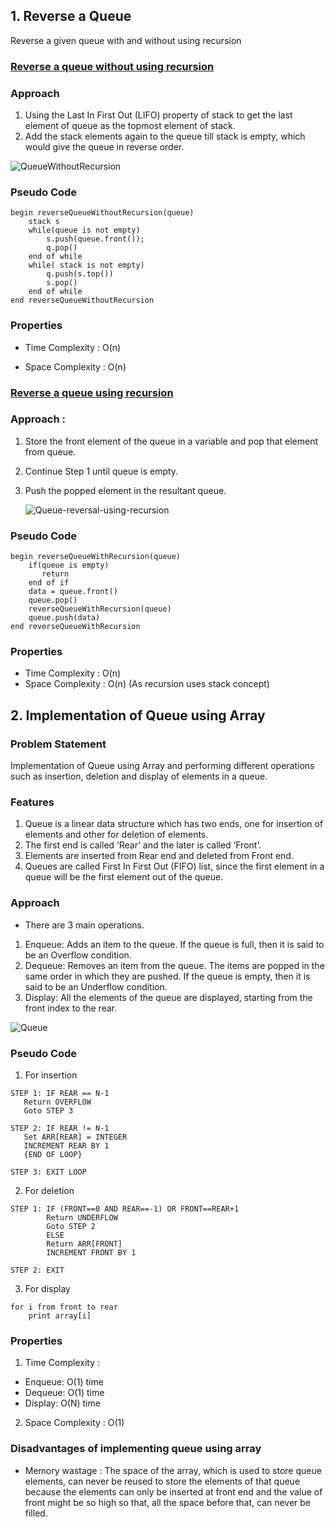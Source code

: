 ## 1. Reverse a Queue

Reverse a given queue with and without using recursion

### [Reverse a queue without using recursion](https://www.geeksforgeeks.org/reversing-a-queue/)

### Approach

1. Using the Last In First Out (LIFO) property of stack to get the last element of queue as the topmost element of stack.
2. Add the stack elements again to the queue till stack is empty, which would give the queue in reverse order.

<!-- image to help better explain the concept -->

![QueueWithoutRecursion](https://user-images.githubusercontent.com/58851969/156617495-66c5bcc1-8c21-4e9e-ab51-a28896166338.png)

<!-- citation : [Here](https://www.codespeedy.com/reverse-a-queue-in-python/)  -->

### Pseudo Code

```
begin reverseQueueWithoutRecursion(queue)
    stack s
    while(queue is not empty)
        s.push(queue.front());
        q.pop()
    end of while
    while( stack is not empty)
        q.push(s.top())
        s.pop()
    end of while
end reverseQueueWithoutRecursion
```

### Properties

- Time Complexity : O(n)

- Space Complexity : O(n)

### [Reverse a queue using recursion](https://www.geeksforgeeks.org/reversing-queue-using-recursion/)

### Approach :

1. Store the front element of the queue in a variable and pop that element from queue.
2. Continue Step 1 until queue is empty.
3. Push the popped element in the resultant queue.

   <!-- image to help better explain the concept -->

   ![Queue-reversal-using-recursion](https://user-images.githubusercontent.com/58851969/156620794-d21157e6-54a3-46ed-b9c6-e5c354bee35e.jpg)
   <!-- citation : [Here](https://www.geeksforgeeks.org/reversing-queue-using-recursion/)  -->

### Pseudo Code

```
begin reverseQueueWithRecursion(queue)
    if(queue is empty)
       return
    end of if
    data = queue.front()
    queue.pop()
    reverseQueueWithRecursion(queue)
    queue.push(data)
end reverseQueueWithRecursion
```

### Properties

- Time Complexity : O(n)
- Space Complexity : O(n) (As recursion uses stack concept)


## 2. Implementation of Queue using Array

### Problem Statement
Implementation of Queue using Array and performing different operations such as insertion, deletion and display of elements in a queue.

### Features

1. Queue is a linear data structure which has two ends, one for insertion of elements and other for deletion of elements.
2. The first end is called ‘Rear’ and the later is called ‘Front’.
3. Elements are inserted from Rear end and deleted from Front end.
4. Queues are called First In First Out (FIFO) list, since the first element in a queue will be the first element out of the queue.

### Approach

- There are 3 main operations.
1. Enqueue: Adds an item to the queue. If the queue is full, then it is said to be an Overflow condition. 
2. Dequeue: Removes an item from the queue. The items are popped in the same order in which they are pushed. If the queue is empty, then it is said to be an Underflow condition. 
3. Display: All the elements of the queue are displayed, starting from the front index to the rear.

<!-- image to help better explain the concept -->

![Queue](https://www.tutorialandexample.com/wp-content/uploads/2020/05/Queue-in-DS-1.jpg)

### Pseudo Code
1. For insertion
```
STEP 1: IF REAR == N-1
   Return OVERFLOW
   Goto STEP 3

STEP 2: IF REAR != N-1
   Set ARR[REAR] = INTEGER
   INCREMENT REAR BY 1
   {END OF LOOP}

STEP 3: EXIT LOOP
```
2. For deletion
```
STEP 1: IF (FRONT==0 AND REAR==-1) OR FRONT==REAR+1
        Return UNDERFLOW
        Goto STEP 2
        ELSE
        Return ARR[FRONT]
        INCREMENT FRONT BY 1

STEP 2: EXIT  
```
3. For display
```
for i from front to rear
    print array[i]

```
### Properties

1. Time Complexity : 
- Enqueue: O(1) time
- Dequeue: O(1) time
-  Display: O(N) time

2. Space Complexity : O(1)

### Disadvantages of implementing queue using array

- Memory wastage : The space of the array, which is used to store queue elements, can never be reused to store the elements of that queue because the elements can only be inserted at front end and the value of front might be so high so that, all the space before that, can never be filled.


